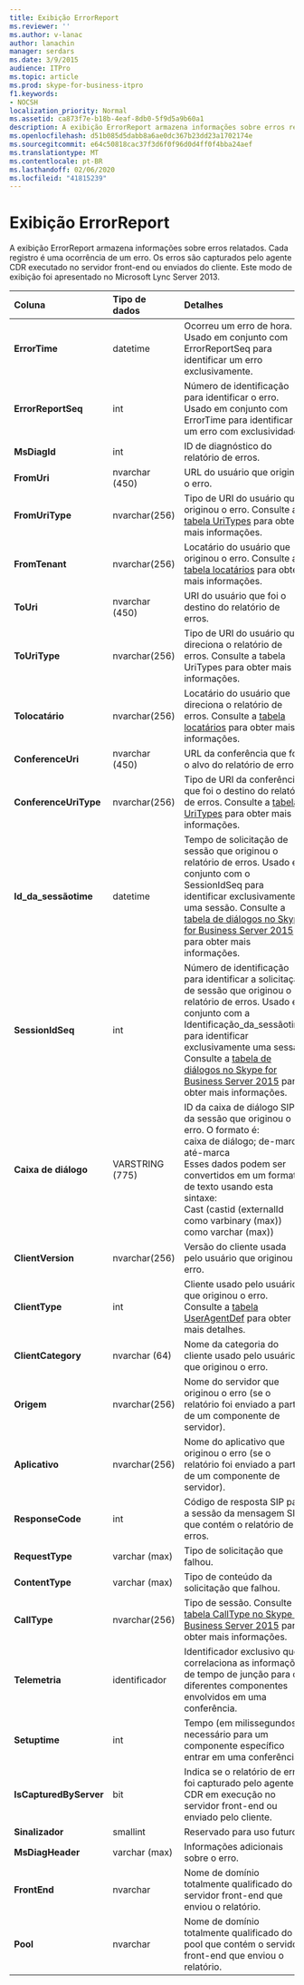 ```yaml
---
title: Exibição ErrorReport
ms.reviewer: ''
ms.author: v-lanac
author: lanachin
manager: serdars
ms.date: 3/9/2015
audience: ITPro
ms.topic: article
ms.prod: skype-for-business-itpro
f1.keywords:
- NOCSH
localization_priority: Normal
ms.assetid: ca873f7e-b18b-4eaf-8db0-5f9d5a9b60a1
description: A exibição ErrorReport armazena informações sobre erros relatados. Cada registro é uma ocorrência de um erro. Os erros são capturados pelo agente CDR executado no servidor front-end ou enviados do cliente. Este modo de exibição foi apresentado no Microsoft Lync Server 2013.
ms.openlocfilehash: d51b085d5dabb8a6ae0dc367b23dd23a1702174e
ms.sourcegitcommit: e64c50818cac37f3d6f0f96d0d4ff0f4bba24aef
ms.translationtype: MT
ms.contentlocale: pt-BR
ms.lasthandoff: 02/06/2020
ms.locfileid: "41815239"
---
```

# <a name="errorreport-view"></a>Exibição ErrorReport
 
A exibição ErrorReport armazena informações sobre erros relatados. Cada registro é uma ocorrência de um erro. Os erros são capturados pelo agente CDR executado no servidor front-end ou enviados do cliente. Este modo de exibição foi apresentado no Microsoft Lync Server 2013.
  
|**Coluna**|**Tipo de dados**|**Detalhes**|
|:-----|:-----|:-----|
|**ErrorTime** <br/> |datetime  <br/> |Ocorreu um erro de hora. Usado em conjunto com ErrorReportSeq para identificar um erro exclusivamente.  <br/> |
|**ErrorReportSeq** <br/> |int  <br/> |Número de identificação para identificar o erro. Usado em conjunto com ErrorTime para identificar um erro com exclusividade.  <br/> |
|**MsDiagId** <br/> |int  <br/> |ID de diagnóstico do relatório de erros.  <br/> |
|**FromUri** <br/> |nvarchar (450)  <br/> |URL do usuário que originou o erro.  <br/> |
|**FromUriType** <br/> |nvarchar(256)  <br/> |Tipo de URI do usuário que originou o erro. Consulte a [tabela UriTypes](uritypes.md) para obter mais informações. <br/> |
|**FromTenant** <br/> |nvarchar(256)  <br/> |Locatário do usuário que originou o erro. Consulte a [tabela locatários](tenants.md) para obter mais informações. <br/> |
|**ToUri** <br/> |nvarchar (450)  <br/> |URI do usuário que foi o destino do relatório de erros.  <br/> |
|**ToUriType** <br/> |nvarchar(256)  <br/> |Tipo de URI do usuário que direciona o relatório de erros. Consulte a tabela UriTypes para obter mais informações.  <br/> |
|**Tolocatário** <br/> |nvarchar(256)  <br/> |Locatário do usuário que direciona o relatório de erros. Consulte a [tabela locatários](tenants.md) para obter mais informações. <br/> |
|**ConferenceUri** <br/> |nvarchar (450)  <br/> |URL da conferência que foi o alvo do relatório de erros.  <br/> |
|**ConferenceUriType** <br/> |nvarchar(256)  <br/> |Tipo de URI da conferência que foi o destino do relatório de erros. Consulte a [tabela UriTypes](uritypes.md) para obter mais informações. <br/> |
|**Id_da_sessãotime** <br/> |datetime  <br/> |Tempo de solicitação de sessão que originou o relatório de erros. Usado em conjunto com o SessionIdSeq para identificar exclusivamente uma sessão. Consulte a [tabela de diálogos no Skype for Business Server 2015](dialogs.md) para obter mais informações. <br/> |
|**SessionIdSeq** <br/> |int  <br/> |Número de identificação para identificar a solicitação de sessão que originou o relatório de erros. Usado em conjunto com a Identificação_da_sessãotime para identificar exclusivamente uma sessão. Consulte a [tabela de diálogos no Skype for Business Server 2015](dialogs.md) para obter mais informações. <br/> |
|**Caixa de diálogo** <br/> |VARSTRING (775)  <br/> |ID da caixa de diálogo SIP da sessão que originou o erro. O formato é:  <br/> caixa de diálogo; de-marca; até-marca  <br/> Esses dados podem ser convertidos em um formato de texto usando esta sintaxe:  <br/> Cast (castid (externalId como varbinary (max)) como varchar (max))  <br/> |
|**ClientVersion** <br/> |nvarchar(256)  <br/> |Versão do cliente usada pelo usuário que originou o erro.  <br/> |
|**ClientType** <br/> |int  <br/> |Cliente usado pelo usuário que originou o erro. Consulte a [tabela UserAgentDef](useragentdef.md) para obter mais detalhes. <br/> |
|**ClientCategory** <br/> |nvarchar (64)  <br/> |Nome da categoria do cliente usado pelo usuário que originou o erro.  <br/> |
|**Origem** <br/> |nvarchar(256)  <br/> |Nome do servidor que originou o erro (se o relatório foi enviado a partir de um componente de servidor).  <br/> |
|**Aplicativo** <br/> |nvarchar(256)  <br/> |Nome do aplicativo que originou o erro (se o relatório foi enviado a partir de um componente de servidor).  <br/> |
|**ResponseCode** <br/> |int  <br/> |Código de resposta SIP para a sessão da mensagem SIP que contém o relatório de erros.  <br/> |
|**RequestType** <br/> |varchar (max)  <br/> |Tipo de solicitação que falhou.  <br/> |
|**ContentType** <br/> |varchar (max)  <br/> |Tipo de conteúdo da solicitação que falhou.  <br/> |
|**CallType** <br/> |nvarchar(256)  <br/> |Tipo de sessão. Consulte a [tabela CallType no Skype for Business Server 2015](calltype.md) para obter mais informações. <br/> |
|**Telemetria** <br/> |identificador  <br/> |Identificador exclusivo que correlaciona as informações de tempo de junção para os diferentes componentes envolvidos em uma conferência.  <br/> |
|**Setuptime** <br/> |int  <br/> |Tempo (em milissegundos) necessário para um componente específico entrar em uma conferência.  <br/> |
|**IsCapturedByServer** <br/> |bit  <br/> |Indica se o relatório de erros foi capturado pelo agente CDR em execução no servidor front-end ou enviado pelo cliente.  <br/> |
|**Sinalizador** <br/> |smallint  <br/> |Reservado para uso futuro.  <br/> |
|**MsDiagHeader** <br/> |varchar (max)  <br/> |Informações adicionais sobre o erro.  <br/> |
|**FrontEnd** <br/> |nvarchar  <br/> |Nome de domínio totalmente qualificado do servidor front-end que enviou o relatório.  <br/> |
|**Pool** <br/> |nvarchar  <br/> |Nome de domínio totalmente qualificado do pool que contém o servidor front-end que enviou o relatório.  <br/> |
   

